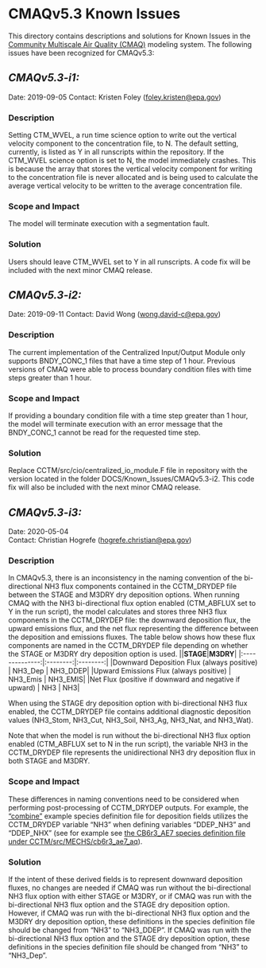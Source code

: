 CMAQv5.3 Known Issues
=====================

This directory contains descriptions and solutions for Known Issues in the [Community Multiscale Air Quality (CMAQ)](http://www.epa.gov/cmaq) modeling system.
The following issues have been recognized for CMAQv5.3:

## *CMAQv5.3-i1:* 
Date: 2019-09-05
Contact: Kristen Foley (foley.kristen@epa.gov) 

### Description  
Setting CTM_WVEL, a run time science option to write out the vertical velocity component to the concentration file, to N. The default setting, currently, is listed as Y in all runscripts within the repository. If the CTM_WVEL science option is set to N, the model immediately crashes. This is because the array that stores the vertical velocity component for writing to the concentration file is never allocated and is being used to calculate the average vertical velocity to be written to the average concentration file.

### Scope and Impact
The model will terminate execution with a segmentation fault.

### Solution
Users should leave CTM_WVEL set to Y in all runscripts. A code fix will be included with the next minor CMAQ release.

## *CMAQv5.3-i2:* 
Date: 2019-09-11
Contact: David Wong (wong.david-c@epa.gov) 

### Description  
The current implementation of the Centralized Input/Output Module only supports BNDY_CONC_1 files that have a time step of 1 hour. Previous versions of CMAQ were able to process boundary condition files with time steps greater than 1 hour. 

### Scope and Impact
If providing a boundary condition file with a time step greater than 1 hour, the model will terminate execution with an error message that the BNDY_CONC_1 cannot be read for the requested time step.

### Solution
Replace CCTM/src/cio/centralized_io_module.F file in repository with the version located in the folder DOCS/Known_Issues/CMAQv5.3-i2.
This code fix will also be included with the next minor CMAQ release.

## *CMAQv5.3-i3:* 
Date: 2020-05-04  
Contact: Christian Hogrefe (hogrefe.christian@epa.gov)

### Description  
In CMAQv5.3, there is an inconsistency in the naming convention of the bi-directional NH3 flux components contained in the CCTM_DRYDEP file between the STAGE and M3DRY dry deposition options. When running CMAQ with the NH3 bi-directional flux option enabled (CTM_ABFLUX set to Y in the run script), the model calculates and stores three NH3 flux components in the CCTM_DRYDEP file: the downward deposition flux, the upward emissions flux, and the net flux representing the difference between the deposition and emissions fluxes. The table below shows how these flux components are named in the CCTM_DRYDEP file depending on whether the STAGE or M3DRY dry deposition option is used. 
||**STAGE**|**M3DRY**|
|:--------------:|:--------:|:--------:|
|Downward Deposition Flux (always positive)  |	NH3_Dep     | NH3_DDEP|
|Upward Emissions Flux (always positive)	   |  NH3_Emis	| NH3_EMIS|
|Net Flux (positive if downward and negative if upward)  | NH3 |	NH3|

When using the STAGE dry deposition option with bi-directional NH3 flux enabled, the CCTM_DRYDEP file contains additional diagnostic deposition values (NH3_Stom, NH3_Cut, NH3_Soil, NH3_Ag, NH3_Nat, and NH3_Wat).

Note that when the model is run without the bi-directional NH3 flux option enabled (CTM_ABFLUX set to N in the run script), the variable NH3 in the CCTM_DRYDEP file represents the unidirectional NH3 dry deposition flux in both STAGE and M3DRY.

### Scope and Impact
These differences in naming conventions need to be considered when performing post-processing of CCTM_DRYDEP outputs. For example, the [“combine”](../../POST/combine/README.md) example species definition file for deposition fields utilizes the CCTM_DRYDEP variable “NH3” when defining variables “DDEP_NH3” and “DDEP_NHX” (see for example see [the CB6r3_AE7 species definition file under CCTM/src/MECHS/cb6r3_ae7_aq](../../CCTM/src/MECHS/cb6r3_ae7_aq/SpecDef_Dep_cb6r3_ae7_aq.txt)). 

### Solution
If the intent of these derived fields is to represent downward deposition fluxes, no changes are needed if CMAQ was run without the bi-directional NH3 flux option with either STAGE or M3DRY, or if CMAQ was run with the bi-directional NH3 flux option and the STAGE dry deposition option. However, if CMAQ was run with the bi-directional NH3 flux option and the M3DRY dry deposition option, these definitions in the species definition file should be changed from “NH3” to “NH3_DDEP”. If CMAQ was run with the bi-directional NH3 flux option and the STAGE dry deposition option, these definitions in the species definition file should be changed from “NH3” to “NH3_Dep”.

